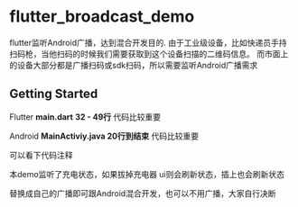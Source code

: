 # flutter_broadcast_demo

flutter监听Android广播，达到混合开发目的.
由于工业级设备，比如快递员手持扫码枪，当他扫码的时候我们需要获取到这个设备扫描的二维码信息。
而市面上的设备大部分都是广播扫码或sdk扫码，所以需要监听Android广播需求

## Getting Started

Flutter **main.dart** **32 - 49行** 代码比较重要

Android **MainActiviy.java 20行到结束** 代码比较重要

可以看下代码注释

本demo监听了充电状态，如果拔掉充电器 ui则会刷新状态，插上也会刷新状态

替换成自己的广播即可跟Android混合开发，也可以不用广播，大家自行决断